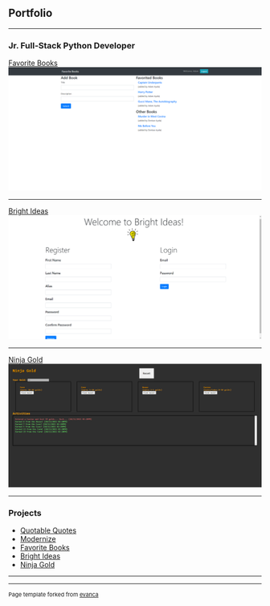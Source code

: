 ## Portfolio

---

### Jr. Full-Stack Python Developer 

[Favorite Books](/favoriteBooks_page)
<img src="images/Favorite_Books_Screenshot.png"/>

---
[Bright Ideas](/brightIdeas_page)
<img src="images/Bright_Ideas_Screenshot.png"/>

---
[Ninja Gold](/ninjaGold_page)
<img src="images/Ninja_Gold_Screenshot.png"/>

---

### Projects

- [Quotable Quotes](https://github.com/Aayala318/Quotable_Quotes.git)
- [Modernize](https://github.com/Aayala318/Modernize.git)
- [Favorite Books](https://github.com/Aayala318/Favorite_Books.git)
- [Bright Ideas](https://github.com/Aayala318/Bright_Ideas.git)
- [Ninja Gold](https://github.com/Aayala318/Ninja_Gold.git)

---




---
<p style="font-size:11px">Page template forked from <a href="https://github.com/evanca/quick-portfolio">evanca</a></p>
<!-- Remove above link if you don't want to attibute -->
